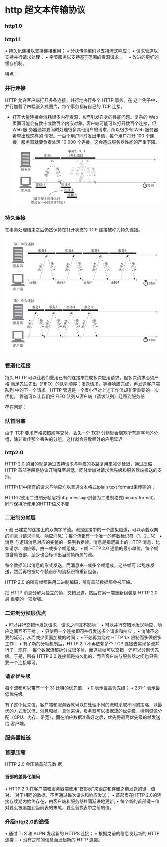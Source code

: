 # http 超文本传输协议

### http1.0

### http1.1
• 持久化连接以支持连接重用；
• 分块传输编码以支持流式响应；
• 请求管道以支持并行请求处理；
• 字节服务以支持基于范围的资源请求；　
• 改进的更好的缓存机制。

特点：
### 并行连接
HTTP 允许客户端打开多条连接，并行地执行多个 HTTP 事务。在  这个例子中，并行加载了四幅嵌入式图片，每个事务都有自己的 TCP 连接。
- 打开大量连接会消耗很多内存资源，从而引发自身的性能问题。复杂的 Web 页面可能会有数十或数百个内嵌对象。客户端可能可以打开数百个连接，但 Web 服 务器通常要同时处理很多其他用户的请求，所以很少有 Web 服务器希望出现这样的 情况。一百个用户同时发出申请，每个用户打开 100 个连接，服务器就要负责处理 10 000 个连接。这会造成服务器性能的严重下降。
![](./assets/3.png)
### 持久连接
在事务处理结束之后仍然保持在打开状态的 TCP 连接被称为持久连接。
![](./assets/2.png)
### 管道化连接
持久 HTTP 可以让我们重用已有的连接来完成多次应用请求，但多次请求必须严格
满足先进先出（FIFO）的队列顺序：发送请求，等待响应完成，再发送客户端队列
中的下一个请求。HTTP 管道是一个很小但对上述工作流却非常重要的一次优化。
管道可以让我们把 FIFO 队列从客户端（请求队列）迁移到服务器


存在问题： 
### 队首阻塞
由于 TCP 要求严格按照顺序交付，丢失一个 TCP 分组就会阻塞所有高序号的分组，除非重传那个丢失的分组，这样就会导致额外的应用延迟


### http2.0
HTTP 2.0 的目的就是通过支持请求与响应的多路复用来减少延迟，通过压缩 HTTP
首部字段将协议开销降至最低，同时增加对请求优先级和服务器端推送的支持。

HTTP/1.1中所有的请求与响应均以普通文本格式(plain text format)来传输的；

HTTP/2使用二进制分帧层将http message封装为二进制格式(binary format)，同时保持所使用的HTTP语义不变


### 二进制分帧层
• 流
已建立的连接上的双向字节流。流是连接中的一个虚拟信道，可以承载双向的消息（请求消息、响应消息）；每个流都有一个唯一的整数标识符（1、2…N）
• 消息
与逻辑消息对应的完整的一系列数据帧。消息是指逻辑上的 HTTP 消息，比如请求、响应等，由一或多个帧组成。
• 帧
HTTP 2.0 通信的最小单位，每个帧包含帧首部，至少也会标识出当前帧所属的流。

每个数据流以消息的形式发送，而消息由一或多个帧组成，这些帧可
以乱序发送，然后再根据每个帧首部的流标识符重新组装。

HTTP 2.0 的所有帧都采用二进制编码，所有首部数据都会被压缩。

把 HTTP 消息分解为独立的帧，交错发送，然后在另一端重新组装是 HTTP 2.0 最
重要的一项增强。

### 二进制分帧层优点
• 可以并行交错地发送请求，请求之间互不影响；
• 可以并行交错地发送响应，响应之间互不干扰；
• 只使用一个连接即可并行发送多个请求和响应；
• 消除不必要的延迟，从而减少页面加载的时间；
• 不必再为绕过 HTTP 1.x 限制而多做很多工作；
• 有了新的分帧机制后，HTTP 2.0 不再依赖多个 TCP 连接去实现多流并行了。现在，
每个数据流都拆分成很多帧，而这些帧可以交错，还可以分别优先级。于是，所有
HTTP 2.0 连接都是持久化的，而且客户端与服务器之间也只需要一个连接即可。

### 请求优先级
每个流都可以带有一个 31 比特的优先值：
• 0 表示最高优先级；
• 231-1 表示最低优先级。

有了这个优先值，客户端和服务器就可以在处理不同的流时采取不同的策略，以最
优的方式发送流、消息和帧。具体来讲，服务器可以根据流的优先级，控制资源分
配（CPU、内存、带宽），而在响应数据准备好之后，优先将最高优先级的帧发送给
客户端。


### 服务器推送

### 首部压缩
HTTP 2.0 会压缩首部元数
据
#### 首部的差异化编码
• HTTP 2.0 在客户端和服务器端使用“首部表”来跟踪和存储之前发送的键－值对，
对于相同的数据，不再通过每次请求和响应发送；
• 首部表在HTTP 2.0的连接存续期内始终存在，由客户端和服务器共同渐进地更新; 
• 每个新的首部键－值对要么被追加到当前表的末尾，要么替换表中之前的值。

### 升级http2.0的途径
• 通过 TLS 和 ALPN 发起新的 HTTPS 连接；
• 根据之前的信息发起新的 HTTP 连接；
• 没有之前的信息而发起新的 HTTP 连接。